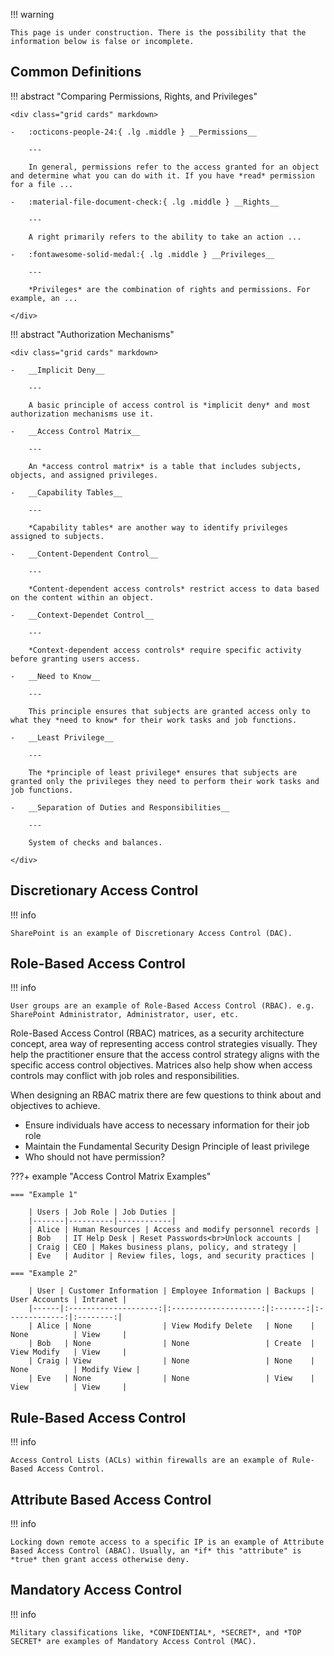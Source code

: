 !!! warning

    This page is under construction. There is the possibility that the information below is false or incomplete.

## Common Definitions

!!! abstract "Comparing Permissions, Rights, and Privileges"

    <div class="grid cards" markdown>

    -   :octicons-people-24:{ .lg .middle } __Permissions__
    
        ---

        In general, permissions refer to the access granted for an object and determine what you can do with it. If you have *read* permission for a file ...

    -   :material-file-document-check:{ .lg .middle } __Rights__

        ---

        A right primarily refers to the ability to take an action ...

    -   :fontawesome-solid-medal:{ .lg .middle } __Privileges__

        ---

        *Privileges* are the combination of rights and permissions. For example, an ...

    </div>

!!! abstract "Authorization Mechanisms"

    <div class="grid cards" markdown>

    -   __Implicit Deny__

        ---

        A basic principle of access control is *implicit deny* and most authorization mechanisms use it.

    -   __Access Control Matrix__

        ---

        An *access control matrix* is a table that includes subjects, objects, and assigned privileges.

    -   __Capability Tables__

        ---

        *Capability tables* are another way to identify privileges assigned to subjects.

    -   __Content-Dependent Control__

        ---

        *Content-dependent access controls* restrict access to data based on the content within an object.

    -   __Context-Dependet Control__

        ---

        *Context-dependent access controls* require specific activity before granting users access.

    -   __Need to Know__

        ---

        This principle ensures that subjects are granted access only to what they *need to know* for their work tasks and job functions.

    -   __Least Privilege__

        ---

        The *principle of least privilege* ensures that subjects are granted only the privileges they need to perform their work tasks and job functions.

    -   __Separation of Duties and Responsibilities__

        ---

        System of checks and balances.

    </div>
    
## Discretionary Access Control

!!! info

    SharePoint is an example of Discretionary Access Control (DAC).

## Role-Based Access Control

!!! info

    User groups are an example of Role-Based Access Control (RBAC). e.g. SharePoint Administrator, Administrator, user, etc.

Role-Based Access Control (RBAC) matrices, as a security architecture concept, area way of representing access control strategies visually. They help the practitioner ensure that the access control strategy aligns with the specific access control objectives. Matrices also help show when access controls may conflict with job roles and responsibilities.

When designing an RBAC matrix there are few questions to think about and objectives to achieve.

- Ensure individuals have access to necessary information for their job role
- Maintain the Fundamental Security Design Principle of least privilege
- Who should not have permission?

???+ example "Access Control Matrix Examples"

    === "Example 1"

        | Users | Job Role | Job Duties |
        |-------|----------|------------|
        | Alice | Human Resources | Access and modify personnel records |
        | Bob   | IT Help Desk | Reset Passwords<br>Unlock accounts |
        | Craig | CEO | Makes business plans, policy, and strategy |
        | Eve   | Auditor | Review files, logs, and security practices |

    === "Example 2"

        | User | Customer Information | Employee Information | Backups | User Accounts | Intranet |
        |------|:--------------------:|:--------------------:|:-------:|:-------------:|:--------:|
        | Alice | None                | View Modify Delete   | None    | None          | View     |
        | Bob   | None                | None                 | Create  | View Modify   | View     |
        | Craig | View                | None                 | None    | None          | Modify View |
        | Eve   | None                | None                 | View    | View          | View     |

## Rule-Based Access Control

!!! info

    Access Control Lists (ACLs) within firewalls are an example of Rule-Based Access Control.

## Attribute Based Access Control

!!! info

    Locking down remote access to a specific IP is an example of Attribute Based Access Control (ABAC). Usually, an *if* this "attribute" is *true* then grant access otherwise deny.

## Mandatory Access Control

!!! info

    Military classifications like, *CONFIDENTIAL*, *SECRET*, and *TOP SECRET* are examples of Mandatory Access Control (MAC).
